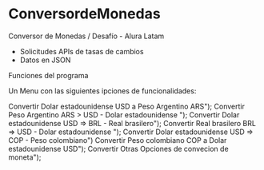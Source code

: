 # ConversordeMonedas

Conversor de Monedas / Desafío - Alura Latam

* Solicitudes APIs de tasas de cambios
* Datos en JSON

Funciones del programa
  
  Un Menu con las siguientes ipciones de funcionalidades:
  
 Convertir Dolar estadounidense USD a Peso Argentino ARS");
 Convertir Peso Argentino ARS > USD - Dolar estadounidense ");
 Convertir Dolar estadounidense USD => BRL - Real brasilero");
 Convertir Real brasilero BRL => USD - Dolar estadounidense ");
 Convertir Dolar estadounidense USD => COP - Peso colombiano")
 Convertir Peso colombiano  COP a Dolar estadounidense  USD");
 Convertir Otras Opciones de convecion de moneta");

